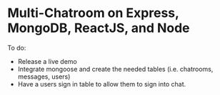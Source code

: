 # Multi-Chatroom on Express, MongoDB, ReactJS, and Node
To do: 
- Release a live demo
- Integrate mongoose and create the needed tables (i.e. chatrooms, messages, users)
- Have a users sign in table to allow them to sign into chat.
